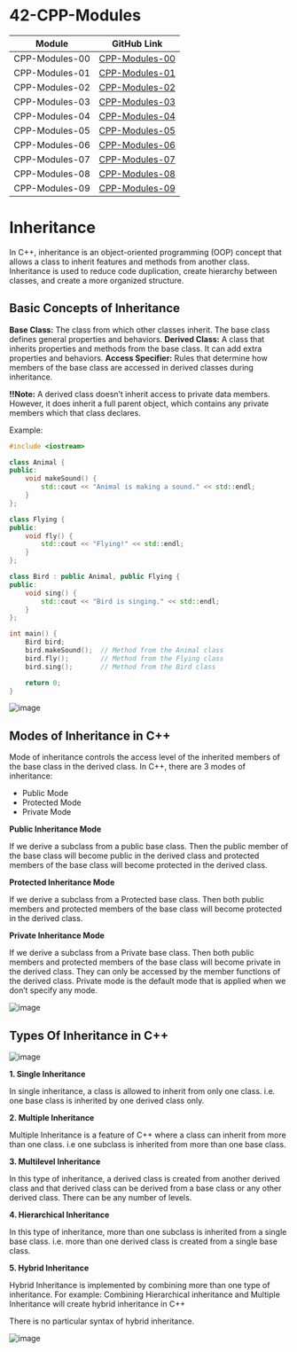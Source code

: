 # 42-CPP-Modules

| Module              | GitHub Link                                                |
|---------------------|-----------------------------------------------------------|
| CPP-Modules-00      | [CPP-Modules-00](https://github.com/facetint/42-CPP-Modules/tree/CPP-Module-00) |
| CPP-Modules-01      | [CPP-Modules-01](https://github.com/facetint/42-CPP-Modules/tree/CPP-Module-01) |
| CPP-Modules-02      | [CPP-Modules-02](https://github.com/facetint/42-CPP-Modules/tree/CPP-Module-02) |
| CPP-Modules-03      | [CPP-Modules-03](https://github.com/facetint/42-CPP-Modules/tree/CPP-Module-03) |
| CPP-Modules-04      | [CPP-Modules-04](https://github.com/facetint/42-CPP-Modules/tree/CPP-Module-04) |
| CPP-Modules-05      | [CPP-Modules-05](https://github.com/facetint/42-CPP-Modules/tree/CPP-Module-05) |
| CPP-Modules-06      | [CPP-Modules-06](https://github.com/facetint/42-CPP-Modules/tree/CPP-Module-06) |
| CPP-Modules-07      | [CPP-Modules-07](https://github.com/facetint/42-CPP-Modules/tree/CPP-Module-07) |
| CPP-Modules-08      | [CPP-Modules-08](https://github.com/facetint/42-CPP-Modules/tree/CPP-Module-08) |
| CPP-Modules-09      | [CPP-Modules-09](https://github.com/facetint/42-CPP-Modules/tree/CPP-Module-09) |



# Inheritance

In C++, inheritance is an object-oriented programming (OOP) concept that allows a class to inherit features and methods from another class. Inheritance is used to reduce code duplication, create hierarchy between classes, and create a more organized structure.

## Basic Concepts of Inheritance

**Base Class:** The class from which other classes inherit. The base class defines general properties and behaviors.
**Derived Class:** A class that inherits properties and methods from the base class. It can add extra properties and behaviors. 
**Access Specifier:** Rules that determine how members of the base class are accessed in derived classes during inheritance.

**!!Note:** A derived class doesn’t inherit access to private data members. However, it does inherit a full parent object, which contains any private members which that class declares.

Example:

```cpp
#include <iostream>

class Animal {
public:
    void makeSound() {
        std::cout << "Animal is making a sound." << std::endl;
    }
};

class Flying {
public:
    void fly() {
        std::cout << "Flying!" << std::endl;
    }
};

class Bird : public Animal, public Flying {
public:
    void sing() {
        std::cout << "Bird is singing." << std::endl;
    }
};

int main() {
    Bird bird;
    bird.makeSound();  // Method from the Animal class
    bird.fly();        // Method from the Flying class
    bird.sing();       // Method from the Bird class

    return 0;
}
```



![image](https://github.com/user-attachments/assets/189064da-0423-435f-8d6b-6143cfbb93ce)


## Modes of Inheritance in C++

Mode of inheritance controls the access level of the inherited members of the base class in the derived class. In C++, there are 3 modes of inheritance:

- Public Mode
- Protected Mode
- Private Mode

**Public Inheritance Mode**

If we derive a subclass from a public base class. Then the public member of the base class will become public in the derived class and protected members of the base class will become protected in the derived class.

**Protected Inheritance Mode**

If we derive a subclass from a Protected base class. Then both public members and protected members of the base class will become protected in the derived class.

**Private Inheritance Mode**

If we derive a subclass from a Private base class. Then both public members and protected members of the base class will become private in the derived class. They can only be accessed by the member functions of the derived class.
Private mode is the default mode that is applied when we don’t specify any mode.


![image](https://github.com/user-attachments/assets/92e0ea15-a543-454c-b28e-fa1a2c5db493)


## Types Of Inheritance in C++


![image](https://github.com/user-attachments/assets/c49635aa-f8b6-4c7c-ae4a-9765d651e460)


**1. Single Inheritance**

In single inheritance, a class is allowed to inherit from only one class. i.e. one base class is inherited by one derived class only.

**2. Multiple Inheritance**

Multiple Inheritance is a feature of C++ where a class can inherit from more than one class. i.e one subclass is inherited from more than one base class.        


**3. Multilevel Inheritance**

In this type of inheritance, a derived class is created from another derived class and that derived class can be derived from a base class or any other derived class. There can be any number of levels.

**4. Hierarchical Inheritance**

In this type of inheritance, more than one subclass is inherited from a single base class. i.e. more than one derived class is created from a single base class.

**5. Hybrid Inheritance**

Hybrid Inheritance is implemented by combining more than one type of inheritance. For example: Combining Hierarchical inheritance and Multiple Inheritance will create hybrid inheritance in C++

There is no particular syntax of hybrid inheritance.


![image](https://github.com/user-attachments/assets/3b7c7621-6ad6-4467-a5e9-08dd5484ca94)
